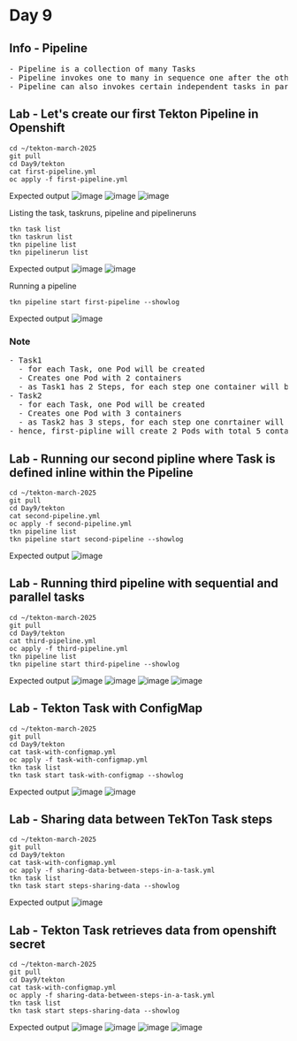 # Day 9

## Info - Pipeline
<pre>
- Pipeline is a collection of many Tasks
- Pipeline invokes one to many in sequence one after the other Task
- Pipeline can also invokes certain independent tasks in parallel
</pre>

## Lab - Let's create our first Tekton Pipeline in Openshift
```
cd ~/tekton-march-2025
git pull
cd Day9/tekton
cat first-pipeline.yml
oc apply -f first-pipeline.yml
```

Expected output
![image](https://github.com/user-attachments/assets/ed0d7c8b-f99a-408a-8ec8-67443ac420b7)
![image](https://github.com/user-attachments/assets/5622d2c8-c472-4557-9786-4d451582daaf)
![image](https://github.com/user-attachments/assets/14c26e9c-4872-4dc2-a75f-26d394ad63b0)

Listing the task, taskruns, pipeline and pipelineruns
```
tkn task list
tkn taskrun list
tkn pipeline list
tkn pipelinerun list
```

Expected output
![image](https://github.com/user-attachments/assets/19ef6caf-c94a-4721-ba4e-84612b4e27e7)
![image](https://github.com/user-attachments/assets/c34a513c-747c-46c2-abe8-bd92a9f610e5)

Running a pipeline
```
tkn pipeline start first-pipeline --showlog
```

Expected output
![image](https://github.com/user-attachments/assets/786faaff-cbe5-4ebd-893e-281ebdce0ee0)

### Note
<pre>
- Task1 
  - for each Task, one Pod will be created
  - Creates one Pod with 2 containers 
  - as Task1 has 2 Steps, for each step one container will be created
- Task2 
  - for each Task, one Pod will be created
  - Creates one Pod with 3 containers 
  - as Task2 has 3 steps, for each step one conrtainer will be created
- hence, first-pipline will create 2 Pods with total 5 containers
</pre>

## Lab - Running our second pipline where Task is defined inline within the Pipeline
```
cd ~/tekton-march-2025
git pull
cd Day9/tekton
cat second-pipeline.yml
oc apply -f second-pipeline.yml
tkn pipeline list
tkn pipeline start second-pipeline --showlog
```

Expected output
![image](https://github.com/user-attachments/assets/db4ebcd9-4f4c-445d-b43f-3319254c3d60)

## Lab - Running third pipeline with sequential and parallel tasks
```
cd ~/tekton-march-2025
git pull
cd Day9/tekton
cat third-pipeline.yml
oc apply -f third-pipeline.yml
tkn pipeline list
tkn pipeline start third-pipeline --showlog
```
Expected output
![image](https://github.com/user-attachments/assets/893fea32-9774-4130-a9aa-0bbf59b25a32)
![image](https://github.com/user-attachments/assets/797fab58-1705-42ee-bcfa-e7e676e872df)
![image](https://github.com/user-attachments/assets/88b44f21-99ad-494e-8e28-7efb5ab15367)
![image](https://github.com/user-attachments/assets/05df0a67-a71a-4852-a60e-67d5f910c265)

## Lab - Tekton Task with ConfigMap
```
cd ~/tekton-march-2025
git pull
cd Day9/tekton
cat task-with-configmap.yml
oc apply -f task-with-configmap.yml
tkn task list
tkn task start task-with-configmap --showlog
```
Expected output
![image](https://github.com/user-attachments/assets/cbd7e1d1-840a-43dc-932e-d560520fbd4c)
![image](https://github.com/user-attachments/assets/e7737c42-16eb-4e46-a711-ed665466716e)

## Lab - Sharing data between TekTon Task steps
```
cd ~/tekton-march-2025
git pull
cd Day9/tekton
cat task-with-configmap.yml
oc apply -f sharing-data-between-steps-in-a-task.yml
tkn task list
tkn task start steps-sharing-data --showlog
```
Expected output
![image](https://github.com/user-attachments/assets/09575a61-e648-4a53-91b7-59053627f10c)

## Lab - Tekton Task retrieves data from openshift secret
```
cd ~/tekton-march-2025
git pull
cd Day9/tekton
cat task-with-configmap.yml
oc apply -f sharing-data-between-steps-in-a-task.yml
tkn task list
tkn task start steps-sharing-data --showlog
```
Expected output
![image](https://github.com/user-attachments/assets/cdad65a2-c6b9-4910-94f0-4ec35d2bc4a2)
![image](https://github.com/user-attachments/assets/272b436d-eb64-42c7-a943-10cf783bcde7)
![image](https://github.com/user-attachments/assets/7f74439b-2b76-4d34-aac6-09a54b7dfe78)
![image](https://github.com/user-attachments/assets/5c6298b4-6b7c-4fa3-998f-46610fea8e9a)
